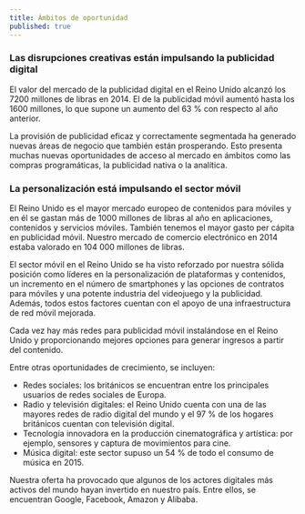 ```yaml
---
title: Ámbitos de oportunidad 
published: true
--- 
```


### Las disrupciones creativas están impulsando la publicidad digital

El valor del mercado de la publicidad digital en el Reino Unido alcanzó los 7200 millones de libras en 2014. El de la publicidad móvil aumentó hasta los 1600 millones, lo que supone un aumento del 63 % con respecto al año anterior.

La provisión de publicidad eficaz y correctamente segmentada ha generado nuevas áreas de negocio que también están prosperando. Esto presenta muchas nuevas oportunidades de acceso al mercado en ámbitos como las compras programáticas, la publicidad nativa o la analítica.

### La personalización está impulsando el sector móvil

El Reino Unido es el mayor mercado europeo de contenidos para móviles y en él se gastan más de 1000 millones de libras al año en aplicaciones, contenidos y servicios móviles. También tenemos el mayor gasto per cápita en publicidad móvil. Nuestro mercado de comercio electrónico en 2014 estaba valorado en 104 000 millones de libras.

El sector móvil en el Reino Unido se ha visto reforzado por nuestra sólida posición como líderes en la personalización de plataformas y contenidos, un incremento en el número de smartphones y las opciones de contratos para móviles y una potente industria del videojuego y la publicidad. Además, todos estos factores cuentan con el apoyo de una infraestructura de red móvil mejorada.

Cada vez hay más redes para publicidad móvil instalándose en el Reino Unido y proporcionando mejores opciones para generar ingresos a partir del contenido.

Entre otras oportunidades de crecimiento, se incluyen:

- Redes sociales: los británicos se encuentran entre los principales usuarios de redes sociales de Europa.
- Radio y televisión digitales: el Reino Unido cuenta con una de las mayores redes de radio digital del mundo y el 97 % de los hogares británicos cuentan con televisión digital.
- Tecnología innovadora en la producción cinematográfica y artística: por ejemplo, sensores y captura de movimientos para cine.
- Música digital: este sector supuso un 54 % de todo el consumo de música en 2015. 

Nuestra oferta ha provocado que algunos de los actores digitales más activos del mundo hayan invertido en nuestro país. Entre ellos, se encuentran Google, Facebook, Amazon y Alibaba.
